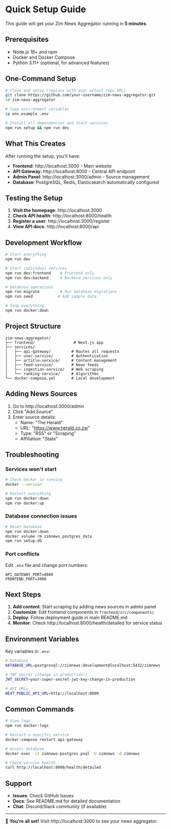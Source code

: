# Quick Setup Guide

This guide will get your Zim News Aggregator running in **5 minutes**.

## Prerequisites

- Node.js 18+ and npm
- Docker and Docker Compose
- Python 3.11+ (optional, for advanced features)

## One-Command Setup

```bash
# Clone and setup (replace with your actual repo URL)
git clone https://github.com/your-username/zim-news-aggregator.git
cd zim-news-aggregator

# Copy environment variables
cp env.example .env

# Install all dependencies and start services
npm run setup && npm run dev
```

## What This Creates

After running the setup, you'll have:

- **Frontend**: http://localhost:3000 - Main website
- **API Gateway**: http://localhost:8000 - Central API endpoint
- **Admin Panel**: http://localhost:3000/admin - Source management
- **Database**: PostgreSQL, Redis, Elasticsearch automatically configured

## Testing the Setup

1. **Visit the homepage**: http://localhost:3000
2. **Check API health**: http://localhost:8000/health
3. **Register a user**: http://localhost:3000/register
4. **View API docs**: http://localhost:8000/api

## Development Workflow

```bash
# Start everything
npm run dev

# Start individual services
npm run dev:frontend    # Frontend only
npm run dev:backend     # Backend services only

# Database operations
npm run migrate         # Run database migrations
npm run seed           # Add sample data

# Stop everything
npm run docker:down
```

## Project Structure

```
zim-news-aggregator/
├── frontend/                 # Next.js app
├── services/
│   ├── api-gateway/         # Routes all requests
│   ├── user-service/        # Authentication
│   ├── article-service/     # Content management
│   ├── feed-service/        # News feeds
│   ├── ingestion-service/   # Web scraping
│   └── ranking-service/     # Algorithms
└── docker-compose.yml       # Local development
```

## Adding News Sources

1. Go to http://localhost:3000/admin
2. Click "Add Source"
3. Enter source details:
   - Name: "The Herald"
   - URL: "https://www.herald.co.zw"
   - Type: "RSS" or "Scraping"
   - Affiliation: "State"

## Troubleshooting

### Services won't start
```bash
# Check Docker is running
docker --version

# Restart everything
npm run docker:down
npm run docker:up
```

### Database connection issues
```bash
# Reset database
npm run docker:down
docker volume rm zimnews_postgres_data
npm run setup:db
```

### Port conflicts
Edit `.env` file and change port numbers:
```
API_GATEWAY_PORT=8000
FRONTEND_PORT=3000
```

## Next Steps

1. **Add content**: Start scraping by adding news sources in admin panel
2. **Customize**: Edit frontend components in `frontend/src/components/`
3. **Deploy**: Follow deployment guide in main README.md
4. **Monitor**: Check http://localhost:8000/health/detailed for service status

## Environment Variables

Key variables in `.env`:

```bash
# Database
DATABASE_URL=postgresql://zimnews:development@localhost:5432/zimnews

# JWT Secret (change in production!)
JWT_SECRET=your-super-secret-jwt-key-change-in-production

# API URLs
NEXT_PUBLIC_API_URL=http://localhost:8000
```

## Common Commands

```bash
# View logs
npm run docker:logs

# Restart a specific service
docker-compose restart api-gateway

# Access database
docker exec -it zimnews-postgres psql -U zimnews -d zimnews

# Check service health
curl http://localhost:8000/health/detailed
```

## Support

- **Issues**: Check GitHub Issues
- **Docs**: See README.md for detailed documentation
- **Chat**: Discord/Slack community (if available)

---

🎉 **You're all set!** Visit http://localhost:3000 to see your news aggregator. 
